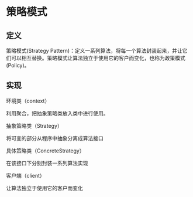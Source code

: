 # 策略模式

## 定义

策略模式(Strategy Pattern)：定义一系列算法，将每一个算法封装起来，并让它们可以相互替换。策略模式让算法独立于使用它的客户而变化，也称为政策模式(Policy)。

## 实现

环境类（context）

利用聚合，把抽象策略类放入类中进行使用。

抽象策略类（Strategy）

将可变的部分从程序中抽象分离成算法接口

具体策略类（ConcreteStrategy）

在该接口下分别封装一系列算法实现

客户端（client）

让算法独立于使用它的客户而变化